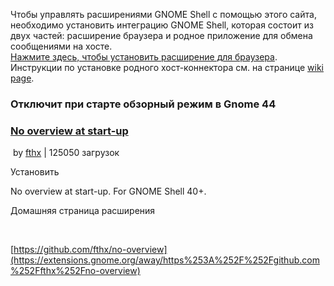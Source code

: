 Чтобы управлять расширениями GNOME Shell с помощью этого сайта, необходимо установить интеграцию GNOME Shell, которая состоит из двух частей: расширение браузера и родное приложение для обмена сообщениями на хосте.  
[Нажмите здесь, чтобы установить расширение для браузера](https://extensions.gnome.org/extension/4099/no-overview/# "Установите расширение браузера для интеграции GNOME Shell"). Инструкции по установке родного хост-коннектора см. на странице [wiki page](https://wiki.gnome.org/Projects/GnomeShellIntegrationForChrome/Installation).

### Отключит при старте обзорный режим в Gnome 44
### <u>No overview at start-up</u>


 by [fthx](https://extensions.gnome.org/accounts/profile/fthx) | 125050 загрузок

Установить

No overview at start-up. For GNOME Shell 40+.

Домашняя страница расширения

 

[https://github.com/fthx/no-overview](https://extensions.gnome.org/away/https%253A%252F%252Fgithub.com%252Ffthx%252Fno-overview)